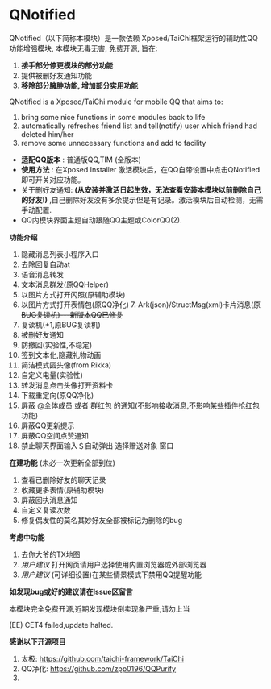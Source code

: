 # QNotified
QNotified（以下简称本模块）是一款依赖 Xposed/TaiChi框架运行的辅助性QQ功能增强模块, 本模块无毒无害, 免费开源, 旨在:
1. **接手部分停更模块的部分功能**
2. 提供被删好友通知功能
3. **移除部分臃肿功能, 增加部分实用功能**

QNotified is a Xposed/TaiChi module for mobile QQ that aims to:
1. bring some nice functions in some modules back to life
2. automatically refreshes friend list and tell(notify) user which friend had deleted him/her
3. remove some unnecessary functions and add to facility

-  **适配QQ版本** : 普通版QQ,TIM (全版本)
-  **使用方法** : 在Xposed Installer 激活模块后，在QQ自带设置中点击QNotified即可开关对应功能。
- 关于删好友通知:  **(从安装并激活日起生效，无法查看安装本模块以前删除自己的好友!)** ,自己删除好友没有多余提示但是有记录。激活模块后自动检测，无需手动配置. 
- QQ内模块界面主题自动跟随QQ主题或ColorQQ(2). 

**功能介绍** 
1. 隐藏消息列表小程序入口
2. 去除回复自动at
3. 语音消息转发
4. 文本消息群发(原QQHelper)
5. 以图片方式打开闪照(原辅助模块)
6. 以图片方式打开表情包(原QQ净化)
~~7. Ark(json)/StructMsg(xml)卡片消息(原BUG复读机)---新版本QQ已修复~~
8. 复读机(+1,原BUG复读机)
9. 被删好友通知
10. 防撤回(实验性,不稳定)
11. 签到文本化,隐藏礼物动画
12. 简洁模式圆头像(from Rikka)
13. 自定义电量(实验性)
14. 转发消息点击头像打开资料卡
15. 下载重定向(原QQ净化)
16. 屏蔽 \@全体成员 或者 群红包 的通知(不影响接收消息,不影响某些插件抢红包功能)
17. 屏蔽QQ更新提示
18. 屏蔽QQ空间点赞通知
19. 禁止聊天界面输入＄自动弹出 选择赠送对象 窗口

**在建功能** (未必一次更新全部到位)
1. 查看已删除好友的聊天记录
2. 收藏更多表情(原辅助模块)
3. 屏蔽回执消息通知
4. 自定义复读次数
5. 修复偶发性的莫名其妙好友全部被标记为删除的bug

**考虑中功能**
1. 去你大爷的TX地图
2. _用户建议_ 打开网页请用户选择使用内置浏览器或外部浏览器
3. _用户建议_ (可详细设置)在某些情景模式下禁用QQ提醒功能

**如发现bug或好的建议请在Issue区留言**

本模块完全免费开源,近期发现模块倒卖现象严重,请勿上当

(EE) CET4 failed,update halted.

**感谢以下开源项目**
1. 太极: https://github.com/taichi-framework/TaiChi
2. QQ净化: https://github.com/zpp0196/QQPurify
3. 
